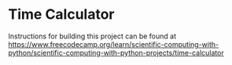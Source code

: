 # Time Calculator

Instructions for building this project can be found at https://www.freecodecamp.org/learn/scientific-computing-with-python/scientific-computing-with-python-projects/time-calculator
